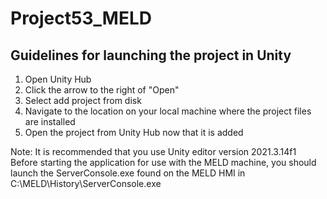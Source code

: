 # Project53_MELD
Guidelines for launching the project in Unity
---------------------------------------------
1. Open Unity Hub
2. Click the arrow to the right of "Open"
3. Select add project from disk
4. Navigate to the location on your local machine where the project files are installed
5. Open the project from Unity Hub now that it is added

Note: 
It is recommended that you use Unity editor version 2021.3.14f1
Before starting the application for use with the MELD machine, you should launch the ServerConsole.exe found on the MELD HMI in C:\MELD\History\ServerConsole.exe
